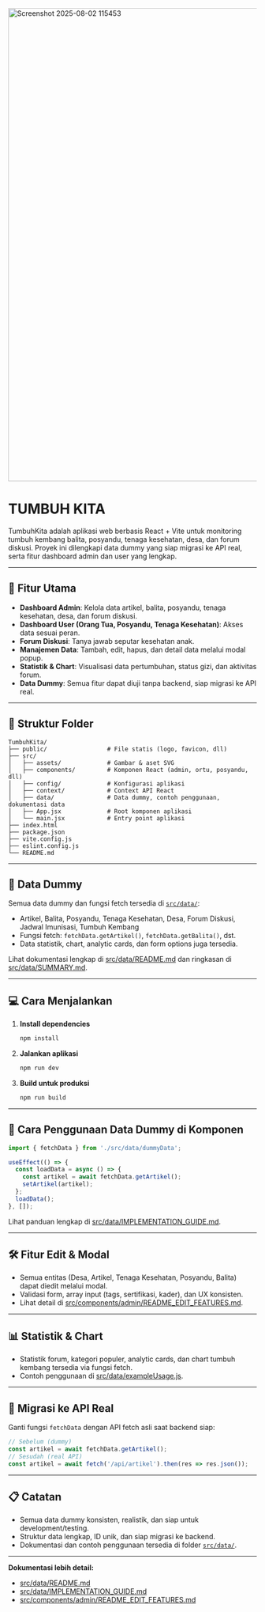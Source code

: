 <img width="1898" height="957" alt="Screenshot 2025-08-02 115453" src="https://github.com/user-attachments/assets/dbc4f5eb-c3b5-4c95-b42a-b344ee67cf8c" />

# TUMBUH KITA


TumbuhKita adalah aplikasi web berbasis React + Vite untuk monitoring tumbuh kembang balita, posyandu, tenaga kesehatan, desa, dan forum diskusi. Proyek ini dilengkapi data dummy yang siap migrasi ke API real, serta fitur dashboard admin dan user yang lengkap.

---

## 🚀 Fitur Utama

- **Dashboard Admin**: Kelola data artikel, balita, posyandu, tenaga kesehatan, desa, dan forum diskusi.
- **Dashboard User (Orang Tua, Posyandu, Tenaga Kesehatan)**: Akses data sesuai peran.
- **Forum Diskusi**: Tanya jawab seputar kesehatan anak.
- **Manajemen Data**: Tambah, edit, hapus, dan detail data melalui modal popup.
- **Statistik & Chart**: Visualisasi data pertumbuhan, status gizi, dan aktivitas forum.
- **Data Dummy**: Semua fitur dapat diuji tanpa backend, siap migrasi ke API real.

---

## 📁 Struktur Folder

```
TumbuhKita/
├── public/                 # File statis (logo, favicon, dll)
├── src/
│   ├── assets/             # Gambar & aset SVG
│   ├── components/         # Komponen React (admin, ortu, posyandu, dll)
│   ├── config/             # Konfigurasi aplikasi
│   ├── context/            # Context API React
│   ├── data/               # Data dummy, contoh penggunaan, dokumentasi data
│   ├── App.jsx             # Root komponen aplikasi
│   └── main.jsx            # Entry point aplikasi
├── index.html
├── package.json
├── vite.config.js
├── eslint.config.js
└── README.md
```

---

## 📝 Data Dummy

Semua data dummy dan fungsi fetch tersedia di [`src/data/`](TumbuhKita/src/data/README.md):

- Artikel, Balita, Posyandu, Tenaga Kesehatan, Desa, Forum Diskusi, Jadwal Imunisasi, Tumbuh Kembang
- Fungsi fetch: `fetchData.getArtikel()`, `fetchData.getBalita()`, dst.
- Data statistik, chart, analytic cards, dan form options juga tersedia.

Lihat dokumentasi lengkap di [src/data/README.md](TumbuhKita/src/data/README.md) dan ringkasan di [src/data/SUMMARY.md](TumbuhKita/src/data/SUMMARY.md).

---

## 💻 Cara Menjalankan

1. **Install dependencies**
   ```sh
   npm install
   ```

2. **Jalankan aplikasi**
   ```sh
   npm run dev
   ```

3. **Build untuk produksi**
   ```sh
   npm run build
   ```

---

## 🔧 Cara Penggunaan Data Dummy di Komponen

```js
import { fetchData } from './src/data/dummyData';

useEffect(() => {
  const loadData = async () => {
    const artikel = await fetchData.getArtikel();
    setArtikel(artikel);
  };
  loadData();
}, []);
```
Lihat panduan lengkap di [src/data/IMPLEMENTATION_GUIDE.md](TumbuhKita/src/data/IMPLEMENTATION_GUIDE.md).

---

## 🛠️ Fitur Edit & Modal

- Semua entitas (Desa, Artikel, Tenaga Kesehatan, Posyandu, Balita) dapat diedit melalui modal.
- Validasi form, array input (tags, sertifikasi, kader), dan UX konsisten.
- Lihat detail di [src/components/admin/README_EDIT_FEATURES.md](TumbuhKita/src/components/admin/README_EDIT_FEATURES.md).

---

## 📊 Statistik & Chart

- Statistik forum, kategori populer, analytic cards, dan chart tumbuh kembang tersedia via fungsi fetch.
- Contoh penggunaan di [src/data/exampleUsage.js](TumbuhKita/src/data/exampleUsage.js).

---

## 🔄 Migrasi ke API Real

Ganti fungsi `fetchData` dengan API fetch asli saat backend siap:
```js
// Sebelum (dummy)
const artikel = await fetchData.getArtikel();
// Sesudah (real API)
const artikel = await fetch('/api/artikel').then(res => res.json());
```

---

## 📋 Catatan

- Semua data dummy konsisten, realistik, dan siap untuk development/testing.
- Struktur data lengkap, ID unik, dan siap migrasi ke backend.
- Dokumentasi dan contoh penggunaan tersedia di folder [`src/data/`](TumbuhKita/src/data/).

---


**Dokumentasi lebih detail:**
- [src/data/README.md](TumbuhKita/src/data/README.md)
- [src/data/IMPLEMENTATION_GUIDE.md](TumbuhKita/src/data/IMPLEMENTATION_GUIDE.md)
- [src/components/admin/README_EDIT_FEATURES.md](TumbuhKita/src/components/admin/README_EDIT_FEATURES.md)